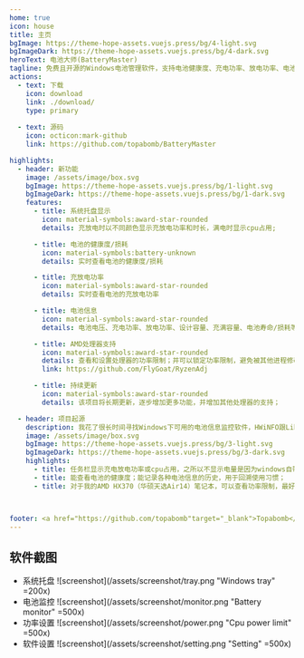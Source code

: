 ```yaml
---
home: true
icon: house
title: 主页
bgImage: https://theme-hope-assets.vuejs.press/bg/4-light.svg
bgImageDark: https://theme-hope-assets.vuejs.press/bg/4-dark.svg
heroText: 电池大师(BatteryMaster)
tagline: 免费且开源的Windows电池管理软件，支持电池健康度、充电功率、放电功率、电池电压等等关键电池信息展示；手工调节处理器功率限制；
actions:
  - text: 下载
    icon: download
    link: ./download/  
    type: primary
  
  - text: 源码
    icon: octicon:mark-github
    link: https://github.com/topabomb/BatteryMaster

highlights:
  - header: 新功能
    image: /assets/image/box.svg
    bgImage: https://theme-hope-assets.vuejs.press/bg/1-light.svg
    bgImageDark: https://theme-hope-assets.vuejs.press/bg/1-dark.svg
    features:
      - title: 系统托盘显示
        icon: material-symbols:award-star-rounded
        details: 充放电时以不同颜色显示充放电功率和时长，满电时显示cpu占用;

      - title: 电池的健康度/损耗
        icon: material-symbols:battery-unknown
        details: 实时查看电池的健康度/损耗

      - title: 充放电功率
        icon: material-symbols:award-star-rounded
        details: 实时查看电池的充放电功率

      - title: 电池信息
        icon: material-symbols:award-star-rounded
        details: 电池电压、充电功率、放电功率、设计容量、充满容量、电池寿命/损耗等关键信息

      - title: AMD处理器支持
        icon: material-symbols:award-star-rounded
        details: 查看和设置处理器的功率限制；并可以锁定功率限制，避免被其他进程修改；该功能采用RyzenAdj的代码，仅有部分CPU支持
        link: https://github.com/FlyGoat/RyzenAdj

      - title: 持续更新
        icon: material-symbols:award-star-rounded
        details: 该项目将长期更新，逐步增加更多功能，并增加其他处理器的支持；

  - header: 项目起源
    description: 我花了很长时间寻找Windows下可用的电池信息监控软件，HWiNFO跟LibreHardwareMonitor可以监控大量的硬件，但都不能稳定的任务栏锁定在前端显示；BatteryinfoView完全不能在任务栏显示；我不是批评他们的意思，对它们的了解仅仅截止到2025-2-23，有可能在新版本已经解决了这些问题；另外，为了延长笔记本使用电池时的时长，我也希望能设置处理器功耗来降低电池的消耗；所以，我决定自己开发，为了练习Rust的开发，我强迫自己使用Rust+tauri来开发这款软件，它至少需要以下的功能：
    image: /assets/image/box.svg
    bgImage: https://theme-hope-assets.vuejs.press/bg/3-light.svg
    bgImageDark: https://theme-hope-assets.vuejs.press/bg/3-dark.svg
    highlights:
      - title: 任务栏显示充电放电功率或cpu占用，之所以不显示电量是因为windows自带；
      - title: 能查看电池的健康度；能记录各种电池信息的历史，用于回溯使用习惯；
      - title: 对于我的AMD HX370（华硕天选Air14）笔记本，可以查看功率限制，最好可以自行修改它；



footer: <a href="https://github.com/topabomb"target="_blank">Topabomb</a> 使用 <a href="https://theme-hope.vuejs.press/zh/" target="_blank">VuePress Theme Hope</a> 建设此网站
---
```


## 软件截图
- 系统托盘
![screenshot](/assets/screenshot/tray.png "Windows tray" =200x)
- 电池监控
![screenshot](/assets/screenshot/monitor.png "Battery monitor" =500x)
- 功率设置
![screenshot](/assets/screenshot/power.png "Cpu power limit" =500x)
- 软件设置
![screenshot](/assets/screenshot/setting.png "Setting" =500x)
